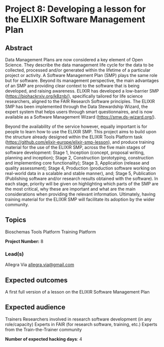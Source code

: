 # Project 8: Developing a lesson for the ELIXIR Software Management Plan

## Abstract

Data Management Plans are now considered a key element of Open Science. They describe the data management life cycle for the data to be collected, processed and/or generated within the lifetime of a particular project or activity. A Software Management Plan (SMP) plays the same role but for software. Beyond its management perspective, the main advantages of an SMP are providing clear context to the software that is being developed, and raising awareness. ELIXIR has developed a low-barrier SMP (https://biohackrxiv.org/k8znb/), specifically tailored for life science researchers, aligned to the FAIR Research Software principles. The ELIXIR SMP has been implemented through the Data Stewardship Wizard, the expert system that helps users through smart questionnaires, and is now available as a Software Management Wizard (https://smw.ds-wizard.org/).

Beyond the availability of the service however, equally important is for people to learn how to use the ELIXIR SMP. This project aims to build upon the structure already designed within the ELIXIR Tools Platform task (https://github.com/elixir-europe/elixir-smp-lesson), and produce training material for the use of the ELIXIR SMP, across the five main stages of software development: Stage 1, Inception (concept, proposal writing, planning and inception); Stage 2, Construction (prototyping, construction and implementing core functionality); Stage 3, Application (release and quality assessment); Stage 4, Production (production software working on real-world data in a scalable and stable manner), and; Stage 5, Publication (Publishing software and/or research results obtained with the software). In each stage, priority will be given on highlighting which parts of the SMP are the most critical, why these are important and what are the main considerations when providing the relevant information. Ultimately, having training material for the ELIXIR SMP will facilitate its adoption by the wider community.

## Topics

Bioschemas
Tools Platform
Training Platform

**Project Number:** 8

### Lead(s)

Allegra Via allegra.via@gmail.com

## Expected outcomes

A first full version of a lesson on the ELIXIR Software Management Plan

## Expected audience

Trainers
Researchers involved in research software development (in any role/capacity)
Experts in FAIR (for research software, training, etc.)
Experts from the Train-the-Trainer community

**Number of expected hacking days**: 4


